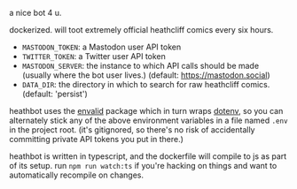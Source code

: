 a nice bot 4 u.

dockerized. will toot extremely official heathcliff comics every six hours.


- `MASTODON_TOKEN`: a Mastodon user API token
- `TWITTER_TOKEN`: a Twitter user API token
- `MASTODON_SERVER`: the instance to which API calls should be made (usually
  where the bot user lives.) (default: https://mastodon.social)
- `DATA_DIR`: the directory in which to search for raw heathcliff comics.
  (default: 'persist')

heathbot uses the [envalid](https://github.com/af/envalid) package which in turn
wraps [dotenv](https://github.com/motdotla/dotenv), so you can alternately stick
any of the above environment variables in a file named `.env` in the project
root. (it's gitignored, so there's no risk of accidentally committing private
API tokens you put in there.)

heathbot is written in typescript, and the dockerfile will compile to js as part
of its setup. run `npm run watch:ts` if you're hacking on things and want to
automatically recompile on changes.
